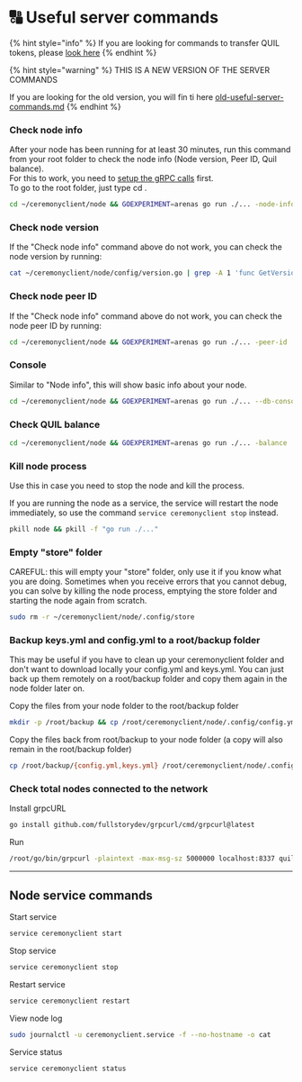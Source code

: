 # 🔠 Useful server commands

{% hint style="info" %}
If you are looking for commands to transfer QUIL tokens, please [look here](https://app.gitbook.com/o/OarGuxi0cVButvqcFwRt/s/G8xnbuGv4YmbeRKqTig0/)
{% endhint %}

{% hint style="warning" %}
THIS IS  A NEW VERSION OF THE SERVER COMMANDS

If you are looking for the old version, you will fin ti here [old-useful-server-commands.md](archive/old-useful-server-commands.md "mention")
{% endhint %}

### Check node info&#x20;

After your node has been running for at least 30 minutes, run this command from your root folder to check the node info (Node version, Peer ID, Quil balance).\
For this to work, you need to [setup the gRPC calls](set-up-the-grpc-calls.md) first.\
To go to the root folder, just type cd .

```bash
cd ~/ceremonyclient/node && GOEXPERIMENT=arenas go run ./... -node-info
```

### Check node version&#x20;

If the "Check node info" command above do not work, you can check the node version by running:

```bash
cat ~/ceremonyclient/node/config/version.go | grep -A 1 'func GetVersion() \[\]byte {' | grep -Eo '0x[0-9a-fA-F]+' | xargs printf '%d.%d.%d'
```

### Check node peer ID&#x20;

If the "Check node info" command above do not work, you can check the node peer ID by running:

```bash
cd ~/ceremonyclient/node && GOEXPERIMENT=arenas go run ./... -peer-id
```

### Console&#x20;

Similar to "Node info", this will show basic info about your node.

```bash
cd ~/ceremonyclient/node && GOEXPERIMENT=arenas go run ./... --db-console
```

### Check QUIL balance

```bash
cd ~/ceremonyclient/node && GOEXPERIMENT=arenas go run ./... -balance
```

### Kill node process&#x20;

Use this in case you need to stop the node and kill the process.&#x20;

If you are running the node as a service, the service will restart the node immediately, so use the command `service ceremonyclient stop` instead.

```bash
pkill node && pkill -f "go run ./..."
```

### Empty "store" folder&#x20;

CAREFUL: this will empty your "store" folder, only use it if you know what you are doing. Sometimes when you receive errors that you cannot debug, you can solve by killing the node process, emptying the store folder and starting the node again from scratch.

```bash
sudo rm -r ~/ceremonyclient/node/.config/store
```

### Backup keys.yml and config.yml to a root/backup folder&#x20;

This may be useful if you have to clean up your ceremonyclient folder and don't want to download locally your config.yml and keys.yml. You can just back up them remotely on a root/backup folder and copy them again in the node folder later on.

Copy the files from your node folder to the root/backup folder

```bash
mkdir -p /root/backup && cp /root/ceremonyclient/node/.config/config.yml /root/backup && cp /root/ceremonyclient/node/.config/keys.yml /root/backup
```

Copy the files back from root/backup to your node folder (a copy will also remain in the root/backup folder)

```bash
cp /root/backup/{config.yml,keys.yml} /root/ceremonyclient/node/.config/
```

### Check total nodes connected to the network&#x20;

Install grpcURL

```bash
go install github.com/fullstorydev/grpcurl/cmd/grpcurl@latest
```

Run

```bash
/root/go/bin/grpcurl -plaintext -max-msg-sz 5000000 localhost:8337 quilibrium.node.node.pb.NodeService.GetPeerInfo | grep peerId | wc -l
```

***

## Node service commands

Start service

```bash
service ceremonyclient start
```

Stop service

```bash
service ceremonyclient stop
```

Restart service

```bash
service ceremonyclient restart
```

View node log

```bash
sudo journalctl -u ceremonyclient.service -f --no-hostname -o cat
```

Service status

```bash
service ceremonyclient status
```
